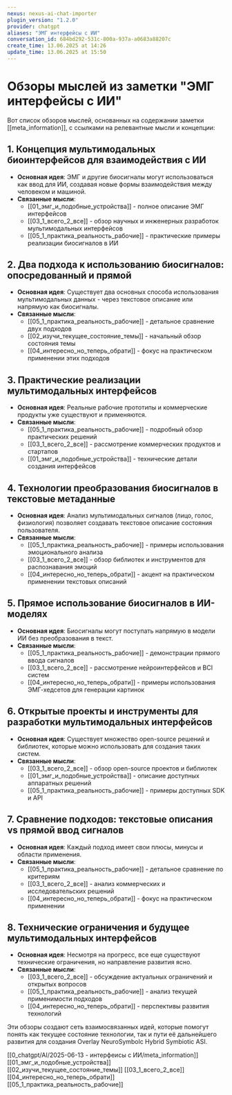 ```yaml
---
nexus: nexus-ai-chat-importer
plugin_version: "1.2.0"
provider: chatgpt
aliases: "ЭМГ интерфейсы с ИИ"
conversation_id: 684bd292-531c-800a-937a-a0683a88207c
create_time: 13.06.2025 at 14:26
update_time: 13.06.2025 at 15:50
---
```

# Обзоры мыслей из заметки "ЭМГ интерфейсы с ИИ"

Вот список обзоров мыслей, основанных на содержании заметки [[meta_information]], с ссылками на релевантные мысли и концепции:

## 1. Концепция мультимодальных биоинтерфейсов для взаимодействия с ИИ
- **Основная идея**: ЭМГ и другие биосигналы могут использоваться как ввод для ИИ, создавая новые формы взаимодействия между человеком и машиной.
- **Связанные мысли**:
  - [[01_эмг_и_подобные_устройства]] - полное описание ЭМГ интерфейсов
  - [[03_1_всего_2_все]] - обзор научных и инженерных разработок мультимодальных интерфейсов
  - [[05_1_практика_реальность_рабочие]] - практические примеры реализации биосигналов в ИИ

## 2. Два подхода к использованию биосигналов: опосредованный и прямой
- **Основная идея**: Существует два основных способа использования мультимодальных данных - через текстовое описание или напрямую как биосигналы.
- **Связанные мысли**:
  - [[05_1_практика_реальность_рабочие]] - детальное сравнение двух подходов
  - [[02_изучи_текущее_состояние_темы]] - начальный обзор состояния темы
  - [[04_интересно_но_теперь_обрати]] - фокус на практическом применении этих подходов

## 3. Практические реализации мультимодальных интерфейсов
- **Основная идея**: Реальные рабочие прототипы и коммерческие продукты уже существуют и применяются.
- **Связанные мысли**:
  - [[05_1_практика_реальность_рабочие]] - подробный обзор практических решений
  - [[03_1_всего_2_все]] - рассмотрение коммерческих продуктов и стартапов
  - [[01_эмг_и_подобные_устройства]] - технические детали создания интерфейсов

## 4. Технологии преобразования биосигналов в текстовые метаданные
- **Основная идея**: Анализ мультимодальных сигналов (лицо, голос, физиология) позволяет создавать текстовое описание состояния пользователя.
- **Связанные мысли**:
  - [[05_1_практика_реальность_рабочие]] - примеры использования эмоционального анализа
  - [[03_1_всего_2_все]] - обзор библиотек и инструментов для распознавания эмоций
  - [[04_интересно_но_теперь_обрати]] - акцент на практическом применении текстовых описаний

## 5. Прямое использование биосигналов в ИИ-моделях
- **Основная идея**: Биосигналы могут поступать напрямую в модели ИИ без преобразования в текст.
- **Связанные мысли**:
  - [[05_1_практика_реальность_рабочие]] - демонстрации прямого ввода сигналов
  - [[03_1_всего_2_все]] - рассмотрение нейроинтерфейсов и BCI систем
  - [[04_интересно_но_теперь_обрати]] - примеры использования ЭМГ-хедсетов для генерации картинок

## 6. Открытые проекты и инструменты для разработки мультимодальных интерфейсов
- **Основная идея**: Существует множество open-source решений и библиотек, которые можно использовать для создания таких систем.
- **Связанные мысли**:
  - [[03_1_всего_2_все]] - обзор open-source проектов и библиотек
  - [[01_эмг_и_подобные_устройства]] - описание доступных аппаратных решений
  - [[05_1_практика_реальность_рабочие]] - примеры доступных SDK и API

## 7. Сравнение подходов: текстовые описания vs прямой ввод сигналов
- **Основная идея**: Каждый подход имеет свои плюсы, минусы и области применения.
- **Связанные мысли**:
  - [[05_1_практика_реальность_рабочие]] - детальное сравнение по критериям
  - [[03_1_всего_2_все]] - анализ коммерческих и исследовательских решений
  - [[04_интересно_но_теперь_обрати]] - фокус на практическом применении

## 8. Технические ограничения и будущее мультимодальных интерфейсов
- **Основная идея**: Несмотря на прогресс, все еще существуют технические ограничения, но направление развития ясно.
- **Связанные мысли**:
  - [[03_1_всего_2_все]] - обсуждение актуальных ограничений и открытых вопросов
  - [[05_1_практика_реальность_рабочие]] - анализ текущей применимости подходов
  - [[04_интересно_но_теперь_обрати]] - перспективы развития технологий

Эти обзоры создают сеть взаимосвязанных идей, которые помогут понять как текущее состояние технологии, так и пути её дальнейшего развития для создания Overlay NeuroSymbolc Hybrid Symbiotic ASI.

[[0_chatgpt/AI/2025-06-13 - интерфеисы с ИИ/meta_information]]
[[01_эмг_и_подобные_устройства]]
[[02_изучи_текущее_состояние_темы]]
[[03_1_всего_2_все]]
[[04_интересно_но_теперь_обрати]]
[[05_1_практика_реальность_рабочие]]
